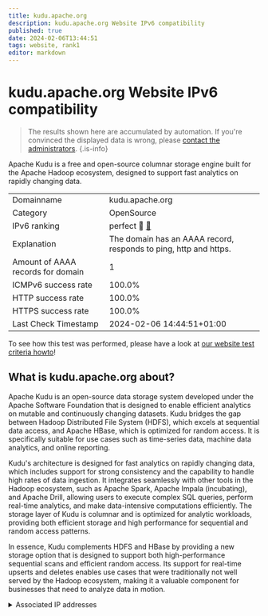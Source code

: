 ```yaml
---
title: kudu.apache.org
description: kudu.apache.org Website IPv6 compatibility
published: true
date: 2024-02-06T13:44:51
tags: website, rank1
editor: markdown
---
```


# kudu.apache.org Website IPv6 compatibility

> The results shown here are accumulated by automation. If you're convinced the displayed data is wrong, please [contact the administrators](/howto/chat). 
{.is-info}

Apache Kudu is a free and open-source columnar storage engine built for the Apache Hadoop ecosystem, designed to support fast analytics on rapidly changing data.


|   |   |
| - | - |
| Domainname | kudu.apache.org
| Category | OpenSource |
| IPv6 ranking | perfect :1st_place_medal: [🔗](/howto/ranking) |
| Explanation | The domain has an AAAA record, responds to ping, http and https. |
| Amount of AAAA records for domain | 1 |
| ICMPv6 success rate | 100.0%|
| HTTP success rate | 100.0% |
| HTTPS success rate | 100.0% |
| Last Check Timestamp | 2024-02-06 14:44:51+01:00 |

To see how this test was performed, please have a look at [our website test criteria howto](/howto/testcriteria/website)!


## What is kudu.apache.org about?
Apache Kudu is an open-source data storage system developed under the Apache Software Foundation that is designed to enable efficient analytics on mutable and continuously changing datasets. Kudu bridges the gap between Hadoop Distributed File System (HDFS), which excels at sequential data access, and Apache HBase, which is optimized for random access. It is specifically suitable for use cases such as time-series data, machine data analytics, and online reporting.

Kudu's architecture is designed for fast analytics on rapidly changing data, which includes support for strong consistency and the capability to handle high rates of data ingestion. It integrates seamlessly with other tools in the Hadoop ecosystem, such as Apache Spark, Apache Impala (incubating), and Apache Drill, allowing users to execute complex SQL queries, perform real-time analytics, and make data-intensive computations efficiently. The storage layer of Kudu is columnar and is optimized for analytic workloads, providing both efficient storage and high performance for sequential and random access patterns.

In essence, Kudu complements HDFS and HBase by providing a new storage option that is designed to support both high-performance sequential scans and efficient random access. Its support for real-time upserts and deletes enables use cases that were traditionally not well served by the Hadoop ecosystem, making it a valuable component for businesses that need to analyze data in motion.



<details>
<summary>Associated IP addresses</summary>

2a04:4e42::644

</details>
